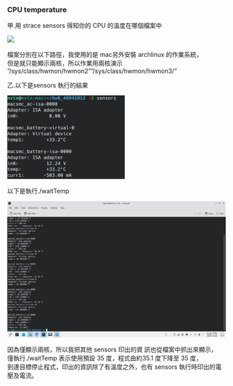 ### CPU temperature

甲.用 strace sensors 得知你的 CPU 的溫度在哪個檔案中 

![](Pic/Aspose.Words.6eac5ff8-ca17-4816-95b9-69bcbeb64f88.001.png)

檔案分別在以下路徑，我使用的是 mac另外安裝 archlinux 的作業系統，<br/>
但是就只能顯示兩核，所以作業用兩核演示 ”/sys/class/hwmon/hwmon2””/sys/class/hwmon/hwmon3/” 

乙.以下是sensors 執行的結果 

![](Pic/Aspose.Words.6eac5ff8-ca17-4816-95b9-69bcbeb64f88.002.jpeg)

以下是執行./waitTemp

![](Pic/Aspose.Words.6eac5ff8-ca17-4816-95b9-69bcbeb64f88.003.jpeg)

因為僅顯示兩核，所以我把其他 sensors 印出的資 訊也從檔案中抓出來顯示，<br/>
僅執行./waitTemp 表示使用預設 35 度，程式由約35.1 度下降至 35 度，<br/>
到達目標停止程式，印出的資訊除了有溫度之外，也有 sensors 執行時印出的電壓及電流。
